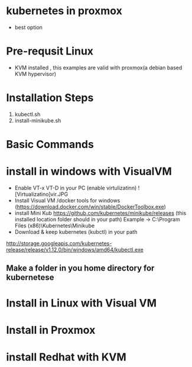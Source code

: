 # kubernetes in proxmox
- best option


# Pre-requsit Linux
- KVM installed , this examples are valid with proxmox(a debian based KVM hypervisor)

# Installation Steps 
1. kubectl.sh
2. install-minikube.sh

# Basic Commands

# install in windows with VisualVM
- Enable VT-x VT-D in your PC (enable virtulizatinn) 
![Virtualizatino]vir.JPG
- Install Visual VM /docker tools for windows (https://download.docker.com/win/stable/DockerToolbox.exe) 
- install Mini Kub https://github.com/kubernetes/minikube/releases 
(this installed location folder should in your path) Example -> C:\Program Files (x86)\Kubernetes\Minikube 
- Download & keep kubernetes (kubctl) in your path 

http://storage.googleapis.com/kubernetes-release/release/v1.12.0/bin/windows/amd64/kubectl.exe
 
Make a folder in you home directory for kubernetese 
- 

# Install in Linux with Visual VM 

# Install in Proxmox

# install Redhat with KVM
